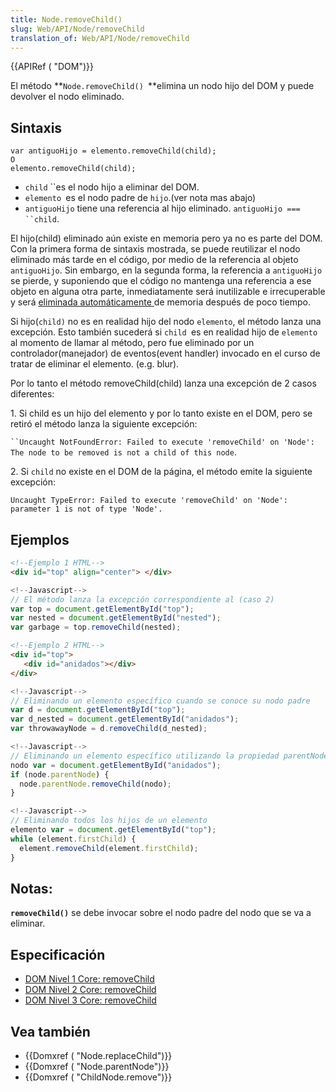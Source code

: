 ```yaml
---
title: Node.removeChild()
slug: Web/API/Node/removeChild
translation_of: Web/API/Node/removeChild
---
```

{{APIRef ( "DOM")}}

El método **`Node.removeChild() `**elimina un nodo hijo del DOM y puede devolver el nodo eliminado.

## Sintaxis

```
var antiguoHijo = elemento.removeChild(child);
O
elemento.removeChild(child);
```

- `child` ``es el nodo hijo a eliminar del DOM.
- `elemento `es el nodo padre de `hijo`.(ver nota mas abajo)
- `antiguoHijo` tiene una referencia al hijo eliminado. ` antiguoHijo === ``child `.

El hijo(child) eliminado aún existe en memoria pero ya no es parte del DOM. Con la primera forma de sintaxis mostrada, se puede reutilizar el nodo eliminado más tarde en el código, por medio de la referencia al objeto `antiguoHijo`. Sin embargo, en la segunda forma, la referencia a `antiguoHijo` se pierde, y suponiendo que el código no mantenga una referencia a ese objeto en alguna otra parte, inmediatamente será inutilizable e irrecuperable y será [eliminada automáticamente ](es/docs/Web/JavaScript/Gestion_de_Memoria)de memoria después de poco tiempo.

Si hijo(`child)` no es en realidad hijo del nodo `elemento`, el método lanza una excepción. Esto también sucederá si `child `es en realidad hijo de `elemento `al momento de llamar al método, pero fue eliminado por un controlador(manejador) de eventos(event handler) invocado en el curso de tratar de eliminar el elemento. (e.g. blur).

Por lo tanto el método removeChild(child) lanza una excepción de 2 casos diferentes:

1\. Si child es un hijo del elemento y por lo tanto existe en el DOM, pero se retiró el método lanza la siguiente excepción:

` ​​``Uncaught NotFoundError: Failed to execute 'removeChild' on 'Node': The node to be removed is not a child of this node `.

2\. Si `child` no existe en el DOM de la página, el método emite la siguiente excepción:

`Uncaught TypeError: Failed to execute 'removeChild' on 'Node': parameter 1 is not of type 'Node'.`

## Ejemplos

```html
<!--Ejemplo 1 HTML-->
<div id="top" align="center"> </div>
```

```js
<!--Javascript-->
// El método lanza la excepción correspondiente al (caso 2)
var top = document.getElementById("top");
var nested = document.getElementById("nested");
var garbage = top.removeChild(nested);
```

```html
<!--Ejemplo 2 HTML-->
<div id="top">
   <div id="anidados"></div>
</div>
```

```js
<!--Javascript-->
// Eliminando un elemento específico cuando se conoce su nodo padre
var d = document.getElementById("top");
var d_nested = document.getElementById("anidados");
var throwawayNode = d.removeChild(d_nested);
```

```js
<!--Javascript-->
// Eliminando un elemento específico utilizando la propiedad parentNode, que siempre hace referencia al nodo padre de un nodo (nodoHijo.parentNode.).
nodo var = document.getElementById("anidados");
if (node.parentNode) {
  node.parentNode.removeChild(nodo);
}
```

```js
<!--Javascript-->
// Eliminando todos los hijos de un elemento
elemento var = document.getElementById("top");
while (element.firstChild) {
  element.removeChild(element.firstChild);
}
```

## Notas:

**`removeChild()`** se debe invocar sobre el nodo padre del nodo que se va a eliminar.

## Especificación

- [DOM Nivel 1 Core: removeChild](http://www.w3.org/TR/REC-DOM-Level-1/level-one-core.html#method-removeChild)
- [DOM Nivel 2 Core: removeChild](http://www.w3.org/TR/DOM-Level-2-Core/core.html#ID-1734834066)
- [DOM Nivel 3 Core: removeChild](http://www.w3.org/TR/DOM-Level-3-Core/core.html#ID-1734834066)

## Vea también

- {{Domxref ( "Node.replaceChild")}}
- {{Domxref ( "Node.parentNode")}}
- {{Domxref ( "ChildNode.remove")}}
